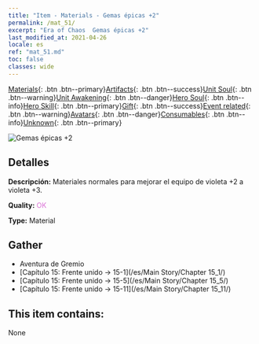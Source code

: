 ```yaml
---
title: "Item - Materials - Gemas épicas +2"
permalink: /mat_51/
excerpt: "Era of Chaos  Gemas épicas +2"
last_modified_at: 2021-04-26
locale: es
ref: "mat_51.md"
toc: false
classes: wide
---
```

 [Materials](/ItemsES/){: .btn .btn--primary}[Artifacts](/ItemsES/Artifacts/){: .btn .btn--success}[Unit Soul](/ItemsES/UnitSoul/){: .btn .btn--warning}[Unit Awakening](/ItemsES/UnitAwakening/){: .btn .btn--danger}[Hero Soul](/ItemsES/HeroSoul/){: .btn .btn--info}[Hero Skill](/ItemsES/HeroSkill/){: .btn .btn--primary}[Gift](/ItemsES/Gift/){: .btn .btn--success}[Event related](/ItemsES/Events/){: .btn .btn--warning}[Avatars](/ItemsES/Avatars/){: .btn .btn--danger}[Consumables](/ItemsES/Consumables/){: .btn .btn--info}[Unknown](/ItemsES/Unknown/){: .btn .btn--primary}

 ![Gemas épicas +2](/images/t/i_cailiao_baoshi2.png)

## Detalles
 **Descripción:** Materiales normales para mejorar el equipo de violeta +2 a violeta +3.

 **Quality:** <span style="color: #DA70D6">OK</span>

 **Type:** Material

## Gather

*    Aventura de Gremio 
*    [Capítulo 15: Frente unido -> 15-1](/es/Main Story/Chapter 15_1/) 
*    [Capítulo 15: Frente unido -> 15-5](/es/Main Story/Chapter 15_5/) 
*    [Capítulo 15: Frente unido -> 15-11](/es/Main Story/Chapter 15_11/) 

## This item contains:

  None

